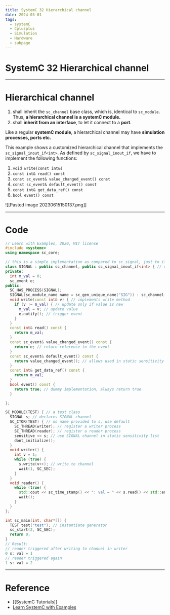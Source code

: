 ```yaml
---
title: SystemC 32 Hierarchical channel
date: 2024-03-01
tags:
  - systemC
  - Cplusplus
  - Simulation
  - Hardware
  - subpage
---
```

# SystemC 32 Hierarchical channel

---

# Hierarchical channel

1. shall inherit the `sc_channel` base class, which is, identical to `sc_module`. Thus, **a hierarchical channel is a systemC module.**
2. shall **inherit from an interface**, to let it connect to a **port**.

Like a regular **systemC module**, a hierarchical channel may have **simulation processes, ports etc.**

This example shows a customized hierarchical channel that implements the `sc_signal_inout_if<int>`. As defined by `sc_signal_inout_if`, we have to implement the following functions:
1. `void write(const int&)`
2. `const int& read() const`
3. `const sc_event& value_changed_event() const`
4. `const sc_event& default_event() const`
5. `const int& get_data_ref() const`
6. `bool event() const`

![[Pasted image 20230615150137.png]]


---

# Code

```cpp
// Learn with Examples, 2020, MIT license
#include <systemc>
using namespace sc_core;

// this is a simple implementation as compared to sc_signal, just to illustrate the concept of a hieracical channel
class SIGNAL : public sc_channel, public sc_signal_inout_if<int> { // declares SIGNAL channel, inherits from sc_chanel and signal_inout_if<int>
private:
  int m_val = 0;
  sc_event e;
public:
  SC_HAS_PROCESS(SIGNAL);
  SIGNAL(sc_module_name name = sc_gen_unique_name("SIG")) : sc_channel(name) {} // constructor, construct base class
  void write(const int& v) { // implements write method
    if (v != m_val) { // update only if value is new
      m_val = v; // update value
      e.notify(); // trigger event
    }
  }
  const int& read() const {
    return m_val;
  }
  const sc_event& value_changed_event() const {
    return e; // return reference to the event
  }
  const sc_event& default_event() const {
    return value_changed_event(); // allows used in static sensitivity list
  }
  const int& get_data_ref() const {
    return m_val;
  }
  bool event() const {
    return true; // dummy implementation, always return true
  }

};

SC_MODULE(TEST) { // a test class
  SIGNAL s; // declares SIGNAL channel
  SC_CTOR(TEST) { // no name provided to s, use default
    SC_THREAD(writer); // register a writer process
    SC_THREAD(reader); // register a reader process
    sensitive << s; // use SIGNAL channel in static sensitivity list
    dont_initialize();
  }
  void writer() {
    int v = 1;
    while (true) {
      s.write(v++); // write to channel
      wait(1, SC_SEC);
    }
  }
  void reader() {
    while (true) {
      std::cout << sc_time_stamp() << ": val = " << s.read() << std::endl; // read from channel
      wait();
    }
  }
};

int sc_main(int, char*[]) {
  TEST test("test"); // instantiate generator
  sc_start(2, SC_SEC);
  return 0;
}
// Result:
// reader triggered after writing to channel in writer
0 s: val = 1
// reader triggered again
1 s: val = 2
```

---

# Reference

- [[SystemC Tutorials]]
- [Learn SystemC with Examples](https://www.learnwithexamples.com/)


